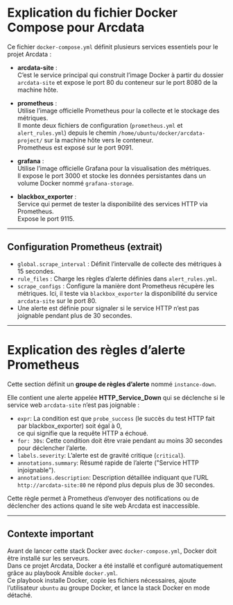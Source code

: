 # Explication du fichier Docker Compose pour Arcdata

Ce fichier `docker-compose.yml` définit plusieurs services essentiels pour le projet Arcdata :

- **arcdata-site** :  
  C’est le service principal qui construit l’image Docker à partir du dossier `arcdata-site` et expose le port 80 du conteneur sur le port 8080 de la machine hôte.

- **prometheus** :  
  Utilise l’image officielle Prometheus pour la collecte et le stockage des métriques.  
  Il monte deux fichiers de configuration (`prometheus.yml` et `alert_rules.yml`) depuis le chemin `/home/ubuntu/docker/arcdata-project/` sur la machine hôte vers le conteneur.  
  Prometheus est exposé sur le port 9091.

- **grafana** :  
  Utilise l’image officielle Grafana pour la visualisation des métriques.  
  Il expose le port 3000 et stocke les données persistantes dans un volume Docker nommé `grafana-storage`.

- **blackbox_exporter** :  
  Service qui permet de tester la disponibilité des services HTTP via Prometheus.  
  Expose le port 9115.

---

## Configuration Prometheus (extrait)

- `global.scrape_interval` : Définit l’intervalle de collecte des métriques à 15 secondes.
- `rule_files` : Charge les règles d’alerte définies dans `alert_rules.yml`.
- `scrape_configs` : Configure la manière dont Prometheus récupère les métriques. Ici, il teste via `blackbox_exporter` la disponibilité du service `arcdata-site` sur le port 80.
- Une alerte est définie pour signaler si le service HTTP n’est pas joignable pendant plus de 30 secondes.

---
# Explication des règles d’alerte Prometheus

Cette section définit un **groupe de règles d’alerte** nommé `instance-down`.  

Elle contient une alerte appelée **HTTP_Service_Down** qui se déclenche si le service web `arcdata-site` n’est pas joignable :  

- `expr`: La condition est que `probe_success` (le succès du test HTTP fait par blackbox_exporter) soit égal à 0,  
  ce qui signifie que la requête HTTP a échoué.  
- `for: 30s`: Cette condition doit être vraie pendant au moins 30 secondes pour déclencher l’alerte.  
- `labels.severity`: L’alerte est de gravité critique (`critical`).  
- `annotations.summary`: Résumé rapide de l’alerte ("Service HTTP injoignable").  
- `annotations.description`: Description détaillée indiquant que l’URL `http://arcdata-site:80` ne répond plus depuis plus de 30 secondes.

Cette règle permet à Prometheus d’envoyer des notifications ou de déclencher des actions quand le site web Arcdata est inaccessible.

 ---

## Contexte important

Avant de lancer cette stack Docker avec `docker-compose.yml`, Docker doit être installé sur les serveurs.  
Dans ce projet Arcdata, Docker a été installé et configuré automatiquement grâce au playbook Ansible `docker.yml`.  
Ce playbook installe Docker, copie les fichiers nécessaires, ajoute l’utilisateur `ubuntu` au groupe Docker, et lance la stack Docker en mode détaché.




  



  

